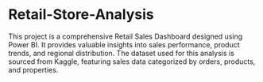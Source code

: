 # Retail-Store-Analysis
This project is a comprehensive Retail Sales Dashboard designed using Power BI. It provides valuable insights into sales performance, product trends, and regional distribution. The dataset used for this analysis is sourced from Kaggle, featuring sales data categorized by orders, products, and properties.
